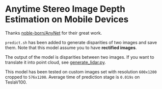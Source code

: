 # Anytime Stereo Image Depth Estimation on Mobile Devices
Thanks [noble-born/AnyNet](https://github.com/noble-born/AnyNet) for their great work.


`predict.sh` has been added to generate disparities of two images and save them. Note that this model assume you to have **rectified images**.

The output of the model is disparities between two images. If you want to translate it into point cloud, see [generate_lidar.py](https://github.com/mileyan/pseudo_lidar/blob/master/preprocessing/generate_lidar.py).

This model has been tested on custom images set with resolution `600x1200` cropped to `576x1200`. Average time of prediction stage is `0.019s` on TeslaV100.
